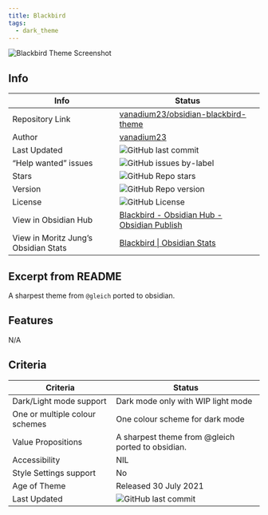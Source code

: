 ```yaml
---
title: Blackbird
tags:
  - dark_theme
---
```


![Blackbird Theme Screenshot](https://raw.githubusercontent.com/vanadium23/obsidian-blackbird-theme/refs/heads/master/images/example.png)

## Info

| Info                                 | Status                                                                                                                                                                |
| ------------------------------------ | --------------------------------------------------------------------------------------------------------------------------------------------------------------------- |
| Repository Link                      | [vanadium23/obsidian-blackbird-theme](https://github.com/vanadium23/obsidian-blackbird-theme)                                                                         |
| Author                               | [vanadium23](https://github.com/vanadium23)                                                                                                                           |
| Last Updated                         | ![GitHub last commit](https://img.shields.io/github/last-commit/vanadium23/obsidian-blackbird-theme?color=573E7A&label=last%20update&logo=github&style=for-the-badge) |
| “Help wanted” issues                 | ![GitHub issues by-label](https://img.shields.io/github/issues/vanadium23/obsidian-blackbird-theme/help%20wanted?color=573E7A&logo=github&style=for-the-badge)        |
| Stars                                | ![GitHub Repo stars](https://img.shields.io/github/stars/vanadium23/obsidian-blackbird-theme?color=573E7A&logo=github&style=for-the-badge)                            |
| Version                              | ![GitHub Repo version](https://img.shields.io/github/v/release/vanadium23/obsidian-blackbird-theme?color=573E7A&logo=github&style=for-the-badge&=semver)              |
| License                              | ![GitHub License](https://img.shields.io/github/license/vanadium23/obsidian-blackbird-theme?style=for-the-badge)                                                      |
| View in Obsidian Hub                 | [Blackbird \- Obsidian Hub \- Obsidian Publish](https://publish.obsidian.md/hub/02+-+Community+Expansions/02.05+All+Community+Expansions/Themes/Blackbird)            |
| View in Moritz Jung’s Obsidian Stats | [Blackbird \| Obsidian Stats](https://www.moritzjung.dev/obsidian-stats/themes/blackbird/)                                                                            |

## Excerpt from README

A sharpest theme from `@gleich` ported to obsidian.

## Features

N/A

## Criteria

| Criteria                       | Status                                                                                                                                                                |
| ------------------------------ | --------------------------------------------------------------------------------------------------------------------------------------------------------------------- |
| Dark/Light mode support        | Dark mode only with WIP light mode                                                                                                                                    |
| One or multiple colour schemes | One colour scheme for dark mode                                                                                                                                       |
| Value Propositions             | A sharpest theme from @gleich ported to obsidian.                                                                                                                     |
| Accessibility                  | NIL                                                                                                                                                                   |
| Style Settings support         | No                                                                                                                                                                    |
| Age of Theme                   | Released 30 July 2021                                                                                                                                                 |
| Last Updated                   | ![GitHub last commit](https://img.shields.io/github/last-commit/vanadium23/obsidian-blackbird-theme?color=573E7A&label=last%20update&logo=github&style=for-the-badge) |
